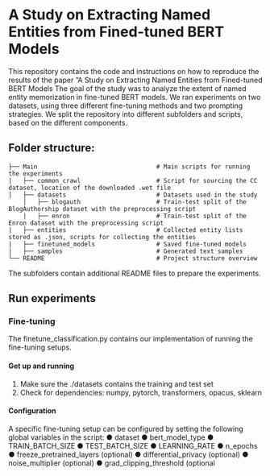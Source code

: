 # A Study on Extracting Named Entities from Fined-tuned BERT Models

This repository contains the code and instructions on how to reproduce the results of the paper ”A Study on Extracting Named Entities from Fined-tuned BERT Models 
The goal of the study was to analyze the extent of named entity memorization in fine-tuned BERT
models. We ran experiments on two datasets, using three different fine-tuning methods and two
prompting strategies. We split the repository into different subfolders and scripts, based on the
different components.

## Folder structure:
    ├── Main                                 # Main scripts for running the experiments 
    |   ├── common_crawl                     # Script for sourcing the CC dataset, location of the downloaded .wet file
    │   ├── datasets                         # Datasets used in the study 
        │   ├── blogauth                     # Train-test split of the BlogAuthorship dataset with the preprocessing script
        |   ├── enron                        # Train-test split of the Enron dataset with the preprocessing script
    |   ├── entities                         # Collected entity lists stored as .json, scripts for collecting the entities
    |   ├── finetuned_models                 # Saved fine-tuned models
    |   ├── samples                          # Generated text samples
    └── README                               # Project structure overview
    
The subfolders contain additional README files to prepare the experiments.

## Run experiments

### Fine-tuning

The finetune_classification.py contains our implementation of running the fine-tuning setups.

#### Get up and running

1. Make sure the ./datasets contains the training and test set
2. Check for dependencies: numpy, pytorch, transformers, opacus, sklearn

#### Configuration

A specific fine-tuning setup can be configured by setting the following
global variables in the script:
● dataset
● bert_model_type
● TRAIN_BATCH_SIZE
● TEST_BATCH_SIZE
● LEARNING_RATE
● n_epochs
● freeze_pretrained_layers (optional)
● differential_privacy (optional)
● noise_multiplier (optional)
● grad_clipping_threshold (optional
